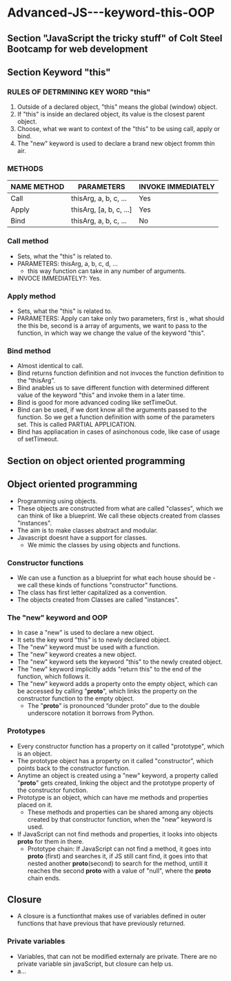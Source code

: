 ﻿# Advanced-JS---keyword-this-OOP

## Section "JavaScript the tricky stuff" of Colt Steel Bootcamp for web development

## Section Keyword "this"

### RULES OF DETRMINING KEY WORD "this"
1. Outside of a declared object, "this" means the global (window) object.
2. If "this" is inside an declared object, its value is the closest parent object.
3. Choose, what we want to context of the "this" to be using call, apply or bind.
4. The "new" keyword is used to declare a brand new object fromm thin air.

### METHODS

| NAME METHOD   | PARAMETERS               | INVOKE IMMEDIATELY |
| ------------- | -----------------------  | ---- |
| Call          | thisArg, a, b, c, ...    |  Yes |
| Apply         | thisArg, [a, b, c, ...]  |  Yes |
| Bind          | thisArg, a, b, c, ...    |  No  |

### Call method 
* Sets, what the "this" is related to.
* PARAMETERS:  thisArg, a, b, c, d, ...
    * this way function can take in any number of arguments.
* INVOCE IMMEDIATELY?: Yes.

### Apply method 
* Sets, what the "this" is related to.
* PARAMETERS: Apply can take only two parameters, first is , what should the this be, second is a array of arguments, we want to pass to the function, in which way we change the value of the keyword "this".

### Bind method 
* Almost identical to call.
* Bind returns function definition and not invoces the function definition to the "thisArg".
* Bind anables us to save different function with determined different value of the keyword "this" and invoke them in a later time. 
* Bind is good for more advanced coding like setTimeOut.
* Bind can be used, if we dont know all the arguments passed to the function. So we get a function definition with some of the parameters set. This is called PARTIAL APPLICATION.
* Bind has appliacation in cases of asinchonous code, like case of usage of setTimeout.

## Section on object oriented programming

## Object oriented programming
* Programming using objects.
* These objects are constructed from what are called "classes", which we can think of like a blueprint. We call these objects created from classes "instances".
* The aim is to make classes abstract and modular.
* Javascript doesnt have a support for classes.
    * We mimic the classes by using objects and functions.

### Constructor functions
* We can use a function as a blueprint for what each house should be - we call these kinds of functions "constructor" functions.
* The class has first letter capitalized as a convention.
* The objects created from Classes are called "instances".

### The "new" keyword and OOP
* In case a "new" is used to declare a new object.
* It sets the key word "this" is to newly declared object.
* The "new" keyword must be used with a function.
* The "new" keyword creates a new object. 
* The "new" keyword sets the keyword "this" to the newly created object. 
* The "new" keyword implicitly adds "return this" to the end of the function, which follows it. 
* The "new" keyword adds a property onto the empty object, which can be accessed by calling "__proto__", which links the property on the constructor function to the empty object.
    *   The "__proto__" is pronounced “dunder proto” due to the double underscore notation it borrows from Python.

### Prototypes
* Every constructor function has a property on it called "prototype", which is an object.
* The prototype object has a property on it called "constructor", which points back to the constructor function.
* Anytime an object is created using a "new" keyword, a property called "__proto__" gets created, linking the object and the prototype property of the constructor function.
* Prototype is an object, which can have me methods and properties placed on it.
    * These methods and properties can be shared among any objects created by that constructor function, when the "new" keyword is used.
* If JavaScript can not find methods and properties, it looks into objects __proto__ for them in there.
    * Prototype chain: If JavaScript can not find a method, it goes into __proto__ (first) and searches it, if JS still cant find, it goes into that nested another __proto__(second) to search for the method, untill it reaches the second __proto__ with a value of "null", where the __proto__ chain ends.

## Closure
* A closure is a functionthat makes use of variables defined in outer functions that have previous that have previously returned.

### Private variables
* Variables, that can not be modified externaly are private. There are no private variable sin javaScript, but closure can help us. 
* a...